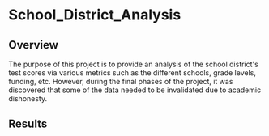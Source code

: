 # School_District_Analysis
## Overview
The purpose of this project is to provide an analysis of the school district's test scores via various metrics such as the different schools, grade levels, funding, etc. However, during the final phases of the project, it was discovered that some of the data needed to be invalidated due to academic dishonesty.
## Results

